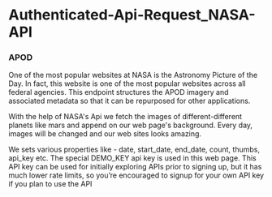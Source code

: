 # Authenticated-Api-Request_NASA-API

### APOD
One of the most popular websites at NASA is the Astronomy Picture of the Day. In fact, this website is one of the most popular websites across all federal agencies. This endpoint structures the APOD imagery and associated metadata so that it can be repurposed for other applications.


With the help of NASA's Api we fetch the images of different-different planets like mars and append on our web page's background. Every day, images will be changed and our web sites looks amazing.

We sets various properties like - date, start_date, end_date, count, thumbs, api_key etc.
The special DEMO_KEY api key is used in this web page. This API key can be used for initially exploring APIs prior to signing up, but it has much lower rate limits, so you’re encouraged to signup for your own API key if you plan to use the API
